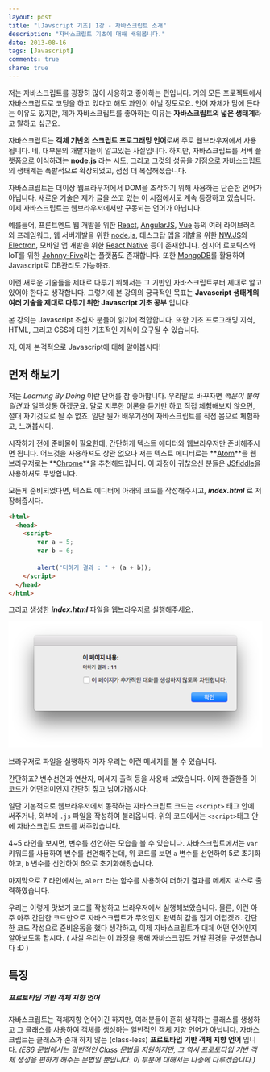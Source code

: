 ```yaml
---
layout: post
title: "[Javscript 기초] 1강 - 자바스크립트 소개"
description: "자바스크립트 기초에 대해 배워봅니다."
date: 2013-08-16
tags: [Javascript]
comments: true
share: true
---
```


저는 자바스크립트를 굉장히 많이 사용하고 좋아하는 편입니다. 거의 모든 프로젝트에서 자바스크립트로 코딩을 하고 있다고 해도 과언이 아닐 정도로요. 언어 자체가 맘에 든다는 이유도 있지만, 제가 자바스크립트를 좋아하는 이유는 **자바스크립트의 넓은 생태계**라고 말하고 싶군요.

자바스크립트는 **객체 기반의 스크립트 프로그래밍 언어**로써 주로 웹브라우져에서 사용됩니다. 네, 대부분의 개발자들이 알고있는 사실입니다. 하지만, 자바스크립트를 서버 플랫폼으로 이식하려는 **node.js** 라는 시도, 그리고 그것의 성공을 기점으로 자바스크립트의 생태계는 폭발적으로 확장되었고, 점점 더 복잡해졌습니다.

자바스크립트는 더이상 웹브라우저에서 DOM을 조작하기 위해 사용하는 단순한 언어가 아닙니다.  새로운 기술은 제가 글을 쓰고 있는 이 시점에서도 계속 등장하고 있습니다. 이제 자바스크립트는 웹브라우저에서만 구동되는 언어가 아닙니다.

예를들어, 프론트엔드 웹 개발을 위한 [React](https://facebook.github.io/react), [AngularJS](https://angularjs.org/), [Vue](https://vuejs.org/) 등의 여러 라이브러리와 프레임워크, 웹 서버개발을 위한 [node.js](https://nodejs.org/ko/), 데스크탑 앱을 개발을 위한 [NW.JS](https://nwjs.io/)와 [Electron](http://electron.atom.io/), 모바일 앱 개발을 위한 [React Native](https://facebook.github.io/react-native/) 등이 존재합니다. 심지어 로보틱스와 IoT를 위한 [Johnny-Five](http://johnny-five.io/)라는 플랫폼도 존재합니다. 또한 [MongoDB](https://www.mongodb.com/)를 활용하여 Javascript로 DB관리도 가능하죠.

이런 새로운 기술들을 제대로 다루기 위해서는 그 기반인 자바스크립트부터 제대로 알고 있어야 한다고 생각합니다. 그렇기에 본 강의의 궁극적인 목표는 **Javascript 생태계의 여러 기술을 제대로 다루기 위한 Javascript 기초 공부** 입니다.

본 강의는 Javascript 초심자 분들이 읽기에 적합합니다. 또한 기초 프로그래밍 지식, HTML, 그리고 CSS에 대한 기초적인 지식이 요구될 수 있습니다.

자, 이제 본격적으로 Javascript에 대해 알아봅시다!

## 먼저 해보기

저는 *Learning By Doing* 이란 단어를 참 좋아합니다. 우리말로 바꾸자면 *백문이 불여일견* 과 일맥상통 하겠군요. 말로 지루한 이론을 듣기만 하고 직접 체험해보지 않으면, 절대 자기것으로 될 수 없죠. 일단 뭔가 배우기전에 자바스크립트를 직접 몸으로 체험하고, 느껴봅시다.

시작하기 전에 준비물이 필요한데, 간단하게 텍스트 에디터와 웹브라우저만 준비해주시면 됩니다. 어느것을 사용하셔도 상관 없으나 저는 텍스트 에디터로는 **[Atom](http://atom.io)**을 웹브라우저로는 **[Chrome](http://chrome.google.com)**을 추천해드립니다. 이 과정이 귀찮으신 분들은 [JSfiddle](https://jsfiddle.net/)을 사용하셔도 무방합니다.

모든게 준비되었다면, 텍스트 에디터에 아래의 코드를 작성해주시고, ***index.html*** 로 저장해줍시다.

```html
<html>
  <head>
    <script>
    	var a = 5;
      	var b = 6;
      
      	alert("더하기 결과 : " + (a + b));
    </script>
  </head>
</html>
```

그리고 생성한 ***index.html*** 파일을 웹브라우저로 실행해주세요.

![](/images/javascript-basic-class-1-1.png)

브라우저로 파일을 실행하자 마자 우리는 이런 메세지를 볼 수 있습니다. 

간단하죠? 변수선언과 연산자, 메세지 출력 등을 사용해 보았습니다. 이제 한줄한줄 이 코드가 어떤의미인지 간단히 짚고 넘어가봅시다. 

일단 기본적으로 웹브라우저에서 동작하는 자바스크립트 코드는 `<script>` 태그 안에 써주거나, 외부에 `.js` 파일을 작성하여 불러옵니다. 위의 코드에서는 `<script>`태그 안에 자바스크립트 코드를 써주었습니다.

4~5 라인을 보시면, 변수를 선언하는 모습을 볼 수 있습니다. 자바스크립트에서는 `var` 키워드를 사용하여 변수를 선언해주는데, 위 코드를 보면 `a` 변수를 선언하여 5로 초기화하고, `b` 변수를 선언하여 6으로 초기화해줬습니다.

마지막으로 7 라인에서는, `alert` 라는 함수를 사용하여 더하기 결과를 메세지 박스로 출력하였습니다.

우리는 이렇게 맛보기 코드를 작성하고 브라우저에서 실행해보았습니다. 물론, 이런 아주 아주 간단한 코드만으로 자바스크립트가 무엇인지 완벽히 감을 잡기 어렵겠죠. 간단한 코드 작성으로 준비운동을 했다 생각하고, 이제 자바스크립트가 대체 어떤 언어인지 알아보도록 합시다. ( 사실 우리는 이 과정을 통해 자바스크립트 개발 환경을 구성했습니다 :D )



## 특징


##### 프로토타입 기반 객체 지향 언어

자바스크립트는 객체지향 언어이긴 하지만, 여러분들이 흔히 생각하는 클래스를 생성하고 그 클래스를 사용하여 객체를 생성하는 일반적인 객체 지향 언어가 아닙니다. 자바스크립트는 클래스가 존재 하지 않는 (class-less) **프로토타입 기반 객체 지향 언어** 입니다. *(ES6 문법에서는 일반적인 Class 문법을 지원하지만, 그 역시 프로토타입 기반 객체 생성을 편하게 해주는 문법일 뿐입니다. 이 부분에 대해서는 나중에 다루겠습니다.)*



